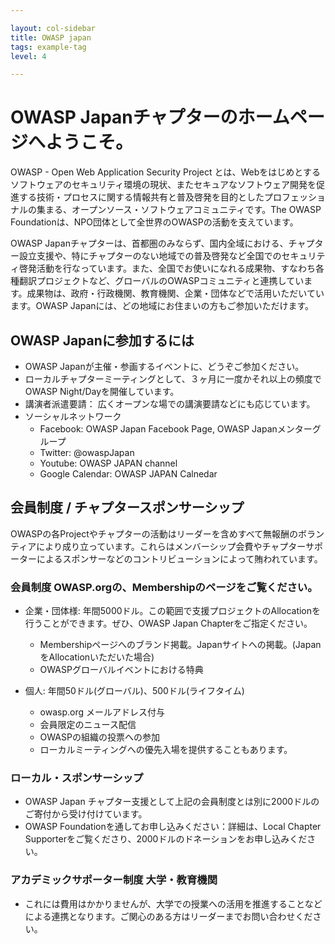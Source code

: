 ```yaml
---

layout: col-sidebar
title: OWASP japan
tags: example-tag
level: 4

---
```


# OWASP Japanチャプターのホームページへようこそ。

OWASP - Open Web Application Security Project とは、Webをはじめとするソフトウェアのセキュリティ環境の現状、またセキュアなソフトウェア開発を促進する技術・プロセスに関する情報共有と普及啓発を目的としたプロフェッショナルの集まる、オープンソース・ソフトウェアコミュニティです。The OWASP Foundationは、NPO団体として全世界のOWASPの活動を支えています。

OWASP Japanチャプターは、首都圏のみならず、国内全域における、チャプター設立支援や、特にチャプターのない地域での普及啓発など全国でのセキュリティ啓発活動を行なっています。また、全国でお使いになれる成果物、すなわち各種翻訳プロジェクトなど、グローバルのOWASPコミュニティと連携しています。成果物は、政府・行政機関、教育機関、企業・団体などで活用いただいています。OWASP Japanには、どの地域にお住まいの方もご参加いただけます。

## OWASP Japanに参加するには
* OWASP Japanが主催・参画するイベントに、どうぞご参加ください。
* ローカルチャプターミーティングとして、３ヶ月に一度かそれ以上の頻度でOWASP Night/Dayを開催しています。
* 講演者派遣要請： 広くオープンな場での講演要請などにも応じています。
* ソーシャルネットワーク
  * Facebook: OWASP Japan Facebook Page, OWASP Japanメンターグループ
  * Twitter: @owaspJapan
  * Youtube: OWASP JAPAN channel
  * Google Calendar: OWASP JAPAN Calnedar
  
  
## 会員制度 / チャプタースポンサーシップ
OWASPの各Projectやチャプターの活動はリーダーを含めすべて無報酬のボランティアにより成り立っています。これらはメンバーシップ会費やチャプターサポーターによるスポンサーなどのコントリビューションによって賄われています。

### 会員制度 OWASP.orgの、Membershipのページをご覧ください。
* 企業・団体様: 年間5000ドル。この範囲で支援プロジェクトのAllocationを行うことができます。ぜひ、OWASP Japan Chapterをご指定ください。
  * Membershipページへのブランド掲載。Japanサイトへの掲載。(JapanをAllocationいただいた場合)
  * OWASPグローバルイベントにおける特典
  
* 個人: 年間50ドル(グローバル)、500ドル(ライフタイム)
  * owasp.org メールアドレス付与
  * 会員限定のニュース配信
  * OWASPの組織の投票への参加
  * ローカルミーティングへの優先入場を提供することもあります。

### ローカル・スポンサーシップ
   * OWASP Japan チャプター支援として上記の会員制度とは別に2000ドルのご寄付から受け付けています。
   * OWASP Foundationを通してお申し込みください：詳細は、Local Chapter Supporterをご覧くださり、2000ドルのドネーションをお申し込みください。

### アカデミックサポーター制度 大学・教育機関
  * これには費用はかかりませんが、大学での授業への活用を推進することなどによる連携となります。ご関心のある方はリーダーまでお問い合わせください。

